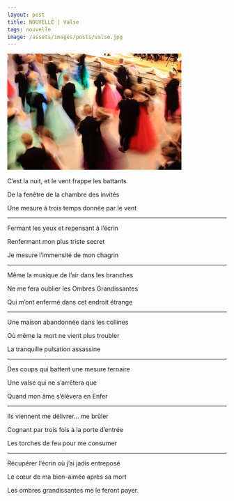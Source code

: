 ```yaml
---
layout: post
title: NOUVELLE | Valse
tags: nouvelle
image: /assets/images/posts/valse.jpg
---
```


![placeholder](/assets/images/posts/valse.jpg "Valse")

C’est la nuit, et le vent frappe les battants

De la fenêtre de la chambre des invités

Une mesure à trois temps donnée par le vent

---

Fermant les yeux et repensant à l’écrin

Renfermant mon plus triste secret

Je mesure l’immensité de mon chagrin

---

Même la musique de l’air dans les branches

Ne me fera oublier les Ombres Grandissantes

Qui m’ont enfermé dans cet endroit étrange

---

Une maison abandonnée dans les collines

Où même la mort ne vient plus troubler

La tranquille pulsation assassine

---

Des coups qui battent une mesure ternaire

Une valse qui ne s’arrêtera que

Quand mon âme s’élèvera en Enfer

---

Ils viennent me délivrer… me brûler

Cognant par trois fois à la porte d’entrée

Les torches de feu pour me consumer

---

Récupérer l’écrin où j’ai jadis entreposé

Le cœur de ma bien-aimée après sa mort

Les ombres grandissantes me le feront payer.
